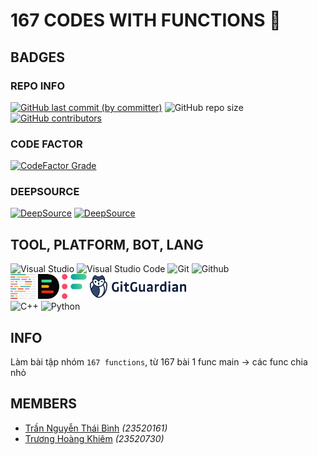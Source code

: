 # 167 CODES WITH FUNCTIONS 🫠

## BADGES

### REPO INFO
[![GitHub last commit (by committer)](https://img.shields.io/github/last-commit/KevinNitroG/167-functions?style=for-the-badge)](../../../commits/main)
![GitHub repo size](https://img.shields.io/github/repo-size/KevinNitroG/167-functions?style=for-the-badge)
[![GitHub contributors](https://img.shields.io/github/contributors/KevinNitroG/167-functions?style=for-the-badge)](../../../graphs/contributors)

### CODE FACTOR
[![CodeFactor Grade](https://img.shields.io/codefactor/grade/github/KevinNitroG/167-functions?style=for-the-badge)](https://www.codefactor.io/repository/github/kevinnitrog/167-functions)

### DEEPSOURCE
[![DeepSource](https://app.deepsource.com/gh/KevinNitroG/167-functions.svg/?label=active+issues&show_trend=true&token=_jiQwrnpGoCdQ1dvyl6MZa16)](https://app.deepsource.com/gh/KevinNitroG/167-functions/)
[![DeepSource](https://app.deepsource.com/gh/KevinNitroG/167-functions.svg/?label=resolved+issues&show_trend=true&token=_jiQwrnpGoCdQ1dvyl6MZa16)](https://app.deepsource.com/gh/KevinNitroG/167-functions/)

<!-- ![Codecov](https://img.shields.io/codecov/c/github/KevinNitroG/167-functions?style=for-the-badge) -->

## TOOL, PLATFORM, BOT, LANG

<!-- OLD SVG -->
<!-- <div class="svg-container" align="center">
    <img class="svg-image" style="width: 30px; margin: 0 10px; filter: invert(0.92);" src="img/visualstudio.svg" alt="Visual Studio">
    <img class="svg-image" style="width: 30px; margin: 0 10px; filter: invert(0.92);" src="img/visualstudiocode.svg" alt="Visual Studio Code">
    <img class="svg-image" style="width: 30px; margin: 0 10px; filter: invert(0.92);" src="img/git.svg" alt="Git">
    <img class="svg-image" style="width: 30px; margin: 0 10px; filter: invert(0.92);" src="img/github.svg" alt="Github">
    <img class="svg-image" style="width: 30px; margin: 0 10px; filter: invert(0.92);" src="img/codefactor.svg" alt="Code Factor">
    <img class="svg-image" style="width: 30px; margin: 0 10px; filter: invert(0.92);" src="img/codecov.svg" alt="Code Cover">
</div> -->

<div class="svg-container" align="left">
    <img height="40px" src="https://cdn.jsdelivr.net/gh/devicons/devicon/icons/visualstudio/visualstudio-plain.svg" alt="Visual Studio" />
    <img height="40px" src="https://cdn.jsdelivr.net/gh/devicons/devicon/icons/vscode/vscode-original.svg" alt="Visual Studio Code" />
    <img height="40px" src="https://cdn.jsdelivr.net/gh/devicons/devicon/icons/git/git-original.svg" alt="Git" />
    <!-- <img height="40px" src="https://cdn.jsdelivr.net/gh/devicons/devicon/icons/github/github-original.svg" alt="Github" /> -->
    <picture>
        <source media="(prefers-color-scheme: dark)" srcset="img/icons8-github-for-darkmode.svg">
        <source media="(prefers-color-scheme: light)" srcset="https://cdn.jsdelivr.net/gh/devicons/devicon/icons/github/github-original.svg">
        <img height="40px" src="https://cdn.jsdelivr.net/gh/devicons/devicon/icons/github/github-original.svg" alt="Github" />
    </picture>
    <br>
    <img height="40px" src="img/prettier-svgrepo-com.svg" alt="Prettier" />
    <img height="40px" src="img/deepsource-seeklogo.com.svg" alt="Deep Source" />
    <img height="40px" src="img/codefactor-icon-svgrepo-com.svg" alt="Code Factor" />
    <img height="40px" src="img/gitguardian.svg" alt="Gitguardian" />
    <!-- <img height="30px" src="img/codecov.svg" alt="Code Cover" /> -->
    <br>
    <img height="40px" src="https://cdn.jsdelivr.net/gh/devicons/devicon/icons/cplusplus/cplusplus-original.svg" alt="C++" />
    <img height="40px" src="https://cdn.jsdelivr.net/gh/devicons/devicon/icons/python/python-original.svg" alt="Python" />
</div>

## INFO

Làm bài tập nhóm `167 functions`, từ 167 bài 1 func main → các func chia nhỏ

## MEMBERS

-   [Trần Nguyễn Thái Bình](https://github.com/KevinNitroG) _(23520161)_
-   [Trương Hoàng Khiêm](https://github.com/truonghoangkhiem) _(23520730)_
